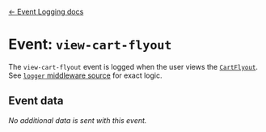 [← Event Logging docs](/docs/guides/event-logging)

# Event: `view-cart-flyout`

The `view-cart-flyout` event is logged when the user views the [`CartFlyout`](/src/components/CartFlyout/index.js). See [`logger` middleware source](/src/middleware/logger/index.js) for exact logic.

## Event data

_No additional data is sent with this event._
